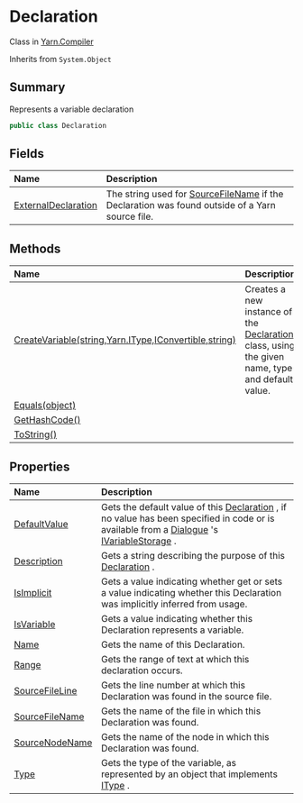 # Declaration

Class in [Yarn.Compiler](/docs/api/csharp/yarn.compiler.md)

Inherits from `System.Object`

## Summary


Represents a variable declaration


```csharp
public class Declaration
```

## Fields

|Name|Description|
|:---|:---|
|[ExternalDeclaration](/docs/api/csharp/yarn.compiler.declaration.externaldeclaration.md)|The string used for  <a href="yarn.compiler.declaration.sourcefilename.md">SourceFileName</a>  if the Declaration was found outside of a Yarn source file.|

## Methods

|Name|Description|
|:---|:---|
|[CreateVariable(string,Yarn.IType,IConvertible,string)](/docs/api/csharp/yarn.compiler.declaration.createvariable.md)|Creates a new instance of the  <a href="yarn.compiler.declaration.md">Declaration</a>  class, using the given name, type and default value.|
|[Equals(object)](/docs/api/csharp/yarn.compiler.declaration.equals.md)||
|[GetHashCode()](/docs/api/csharp/yarn.compiler.declaration.gethashcode.md)||
|[ToString()](/docs/api/csharp/yarn.compiler.declaration.tostring.md)||

## Properties

|Name|Description|
|:---|:---|
|[DefaultValue](/docs/api/csharp/yarn.compiler.declaration.defaultvalue.md)|Gets the default value of this  <a href="yarn.compiler.declaration.md">Declaration</a> , if no value has been specified in code or is available from a  <a href="yarn.dialogue.md">Dialogue</a> 's  <a href="yarn.ivariablestorage.md">IVariableStorage</a> .|
|[Description](/docs/api/csharp/yarn.compiler.declaration.description.md)|Gets a string describing the purpose of this  <a href="yarn.compiler.declaration.md">Declaration</a> .|
|[IsImplicit](/docs/api/csharp/yarn.compiler.declaration.isimplicit.md)|Gets a value indicating whether get or sets a value indicating whether this Declaration was implicitly inferred from usage.|
|[IsVariable](/docs/api/csharp/yarn.compiler.declaration.isvariable.md)|Gets a value indicating whether this Declaration represents a variable.|
|[Name](/docs/api/csharp/yarn.compiler.declaration.name.md)|Gets the name of this Declaration.|
|[Range](/docs/api/csharp/yarn.compiler.declaration.range.md)|Gets the range of text at which this declaration occurs.|
|[SourceFileLine](/docs/api/csharp/yarn.compiler.declaration.sourcefileline.md)|Gets the line number at which this Declaration was found in the source file.|
|[SourceFileName](/docs/api/csharp/yarn.compiler.declaration.sourcefilename.md)|Gets the name of the file in which this Declaration was found.|
|[SourceNodeName](/docs/api/csharp/yarn.compiler.declaration.sourcenodename.md)|Gets the name of the node in which this Declaration was found.|
|[Type](/docs/api/csharp/yarn.compiler.declaration.type.md)|Gets the type of the variable, as represented by an object that implements  <a href="yarn.itype.md">IType</a> .|


